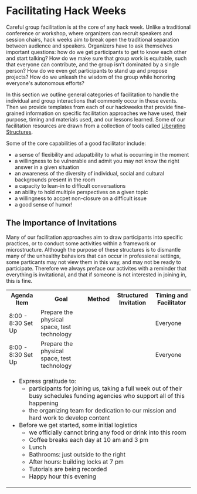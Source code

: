 # Facilitating Hack Weeks

Careful group facilitation is at the core of any hack week. Unlike a traditional conference or workshop, where organizers can recruit speakers and session chairs, hack weeks aim to break open the traditional separation between audience and speakers. Organizers have to ask themselves important questions: how do we get participants to get to know each other and start talking? How do we make sure that group work is equitable, such that everyone can contribute, and the group isn't dominated by a single person? How do we even get participants to stand up and propose projects? How do we unleash the wisdom of the group while honoring everyone's autonomous efforts?

In this section we outline general categories of facilitation to handle the individual and group interactions that commonly occur in these events. Then we provide templates from each of our hackweeks that provide fine-grained information on specific facilitation approaches we have used, their purpose, timing and materials used, and our lessons learned. Some of our facilitation resources are drawn from a collection of tools called [Liberating Structures](http://www.liberatingstructures.com/).

Some of the core capabilities of a good facilitator include:

* a sense of flexibility and adapatbility to what is occurring in the moment
* a willingness to be vulnerable and admit you may not know the right answer in a given situation
* an awareness of the diversity of individual, social and cultural backgrounds present in the room
* a capacity to lean-in to difficult conversations
* an ability to hold multiple perspectives on a given topic
* a willingness to accpet non-closure on a difficult issue
* a good sense of humor!

## The Importance of Invitations

Many of our facilitation approaches aim to draw participants into specific practices, or to conduct some activities within a framework or microstructure. Although the purpose of these structures is to dismantle many of the unhealthy bahaviors that can occur in professional settings, some particants may not view them in this way, and may not be ready to participate. Therefore we always preface our activites with a reminder that everything is invitational, and that if someone is not interested in joining in, this is fine. 



<table>
<tbody>

<tr>
    <th>Agenda Item</th>
    <th>Goal</th>
    <th>Method</th>
    <th>Structured Invitation</th>
    <th>Timing and Facilitator</th>
</tr>

<tr>
    <td>8:00 - 8:30 Set Up </td>
    <td>Prepare the physical space, test technology</td>
    <td> </td>
    <td> </td>
    <td>Everyone</td>
</tr>
<tr>
    <td>8:00 - 8:30 Set Up </td>
    <td>Prepare the physical space, test technology</td>
    <td> </td>
    <td> </td>
    <td>Everyone</td>
</tr>

<tr>
<td colspan=5>
    <ul>
        <li>Express gratitude to:
            <ul>
                <li>participants for joining us, taking a full week out of their busy schedules
                funding agencies who support all of this happening
                <li> the organizing team for dedication to our mission and hard work to develop content
            </ul>
        <li> Before we get started, some initial logistics
            <ul>
                <li> we officially cannot bring any food or drink into this room
                <li> Coffee breaks each day at 10 am and 3 pm
                <li> Lunch
                <li> Bathrooms: just outside to the right
                <li> After hours: building locks at 7 pm
                <li> Tutorials are being recorded
                <li> Happy hour this evening
            </ul>
    </ul>
</td>

</tbody>
</table>

